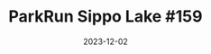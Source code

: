 ---
layout: post
title: "ParkRun Sippo Lake #159"
date: 2023-12-02
source: ParkRun
excerpt: "Ben Young, setting another personal best, placed 6th of 59 participants.Finishing with a 5k time of 24:54."
image: https://scontent-ord5-1.xx.fbcdn.net/v/t39.30808-6/406430606_356344083710901_5372305632469435500_n.jpg?_nc_cat=108&ccb=1-7&_nc_sid=a73e89&_nc_ohc=lPnz137W55cAX8sijTH&_nc_ht=scontent-ord5-1.xx&oh=00_AfAuOaYR_UWsn4iMDRMOGmAolhQZGpCaiggFjE_NXddD0g&oe=6571D3A6
hyperlink: https://www.parkrun.us/sippolake/results/159/
tags: [running, parkrun, raceresults]
comments: true
---